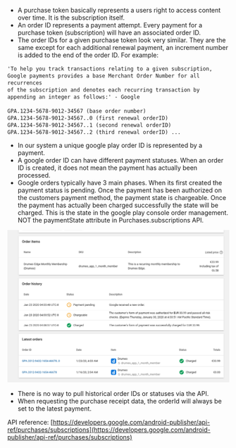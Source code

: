 - A purchase token basically represents a users right to access content over time. It is the subscription itself.
- An order ID represents a payment attempt. Every payment for a purchase token (subscription) will have an associated order ID.
- The order IDs for a given purchase token look very similar. They are the same except for each additional renewal payment, an increment number is added to the end of the order ID. For example:

```
'To help you track transactions relating to a given subscription, 
Google payments provides a base Merchant Order Number for all recurrences 
of the subscription and denotes each recurring transaction by appending an integer as follows:' - Google

GPA.1234-5678-9012-34567 (base order number)
GPA.1234-5678-9012-34567..0 (first renewal orderID)
GPA.1234-5678-9012-34567..1 (second renewal orderID)
GPA.1234-5678-9012-34567..2 (third renewal orderID) ...
```

- In our system a unique google play order ID is represented by a payment. 
- A google order ID can have different payment statuses. When an order ID is created, it does not mean the payment has actually been processed.
- Google orders typically have 3 main phases. When its first created the payment status is pending. Once the payment has been authorized on the customers payment method, the payment state is chargeable. Once the payment has actually been charged successfully the state will be charged. This is the state in the google play console order management. NOT the paymentState attribute in Purchases.subscriptions API.

![Image](../images/google-iap-dashboard-order-with-1-renewal-example.jpg)

- There is no way to pull historical order IDs or statuses via the API.
- When requesting the purchase receipt data, the orderId will always be set to the latest payment.

API reference: [https://developers.google.com/android-publisher/api-ref/purchases/subscriptions](https://developers.google.com/android-publisher/api-ref/purchases/subscriptions)